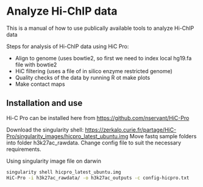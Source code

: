 # Analyze Hi-ChIP data

This is a manual of how to use publically available tools to analyze Hi-ChIP data

Steps for analysis of Hi-ChIP data using HiC Pro:
  - Align to genome (uses bowtie2, so first we need to index local hg19.fa file with bowtie2
  - HiC filtering (uses a file of in silico enzyme restricted genome)
  - Quality checks of the data by running R ot make plots
  - Make contact maps
  
 ## Installation and use  ##
Hi-C Pro can be installed here from https://github.com/nservant/HiC-Pro

 
Download the singularity shell: https://zerkalo.curie.fr/partage/HiC-Pro/singularity_images/hicpro_latest_ubuntu.img
Move fastq sample folders into folder h3k27ac_rawdata. Change config file to suit the necessary requirements.

Using singularity image file on darwin

 ```bash
 singularity shell hicpro_latest_ubuntu.img
 HiC-Pro -i h3k27ac_rawdata/ -o h3k27ac_outputs -c config-hicpro.txt
```


